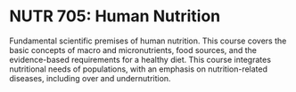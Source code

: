 # NUTR 705: Human Nutrition

Fundamental scientific premises of human nutrition. This course covers the basic concepts of macro and micronutrients, food sources, and the evidence-based requirements for a healthy diet. This course integrates nutritional needs of populations, with an emphasis on nutrition-related diseases, including over and undernutrition.